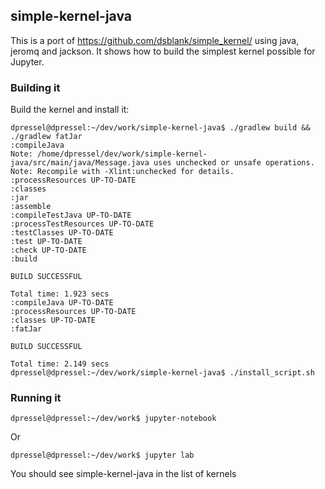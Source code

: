 ## simple-kernel-java

This is a port of https://github.com/dsblank/simple_kernel/ using java, jeromq and jackson.  It shows how to build the simplest kernel possible for Jupyter.

### Building it

Build the kernel and install it:
```
dpressel@dpressel:~/dev/work/simple-kernel-java$ ./gradlew build && ./gradlew fatJar
:compileJava
Note: /home/dpressel/dev/work/simple-kernel-java/src/main/java/Message.java uses unchecked or unsafe operations.
Note: Recompile with -Xlint:unchecked for details.
:processResources UP-TO-DATE
:classes
:jar
:assemble
:compileTestJava UP-TO-DATE
:processTestResources UP-TO-DATE
:testClasses UP-TO-DATE
:test UP-TO-DATE
:check UP-TO-DATE
:build

BUILD SUCCESSFUL

Total time: 1.923 secs
:compileJava UP-TO-DATE
:processResources UP-TO-DATE
:classes UP-TO-DATE
:fatJar

BUILD SUCCESSFUL

Total time: 2.149 secs
dpressel@dpressel:~/dev/work/simple-kernel-java$ ./install_script.sh 
```
### Running it

```
dpressel@dpressel:~/dev/work$ jupyter-notebook 
```

Or

```
dpressel@dpressel:~/dev/work$ jupyter lab

```

You should see simple-kernel-java in the list of kernels